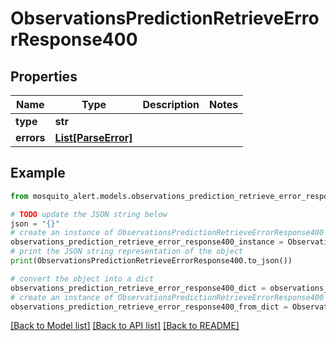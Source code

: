 # ObservationsPredictionRetrieveErrorResponse400


## Properties

Name | Type | Description | Notes
------------ | ------------- | ------------- | -------------
**type** | **str** |  | 
**errors** | [**List[ParseError]**](ParseError.md) |  | 

## Example

```python
from mosquito_alert.models.observations_prediction_retrieve_error_response400 import ObservationsPredictionRetrieveErrorResponse400

# TODO update the JSON string below
json = "{}"
# create an instance of ObservationsPredictionRetrieveErrorResponse400 from a JSON string
observations_prediction_retrieve_error_response400_instance = ObservationsPredictionRetrieveErrorResponse400.from_json(json)
# print the JSON string representation of the object
print(ObservationsPredictionRetrieveErrorResponse400.to_json())

# convert the object into a dict
observations_prediction_retrieve_error_response400_dict = observations_prediction_retrieve_error_response400_instance.to_dict()
# create an instance of ObservationsPredictionRetrieveErrorResponse400 from a dict
observations_prediction_retrieve_error_response400_from_dict = ObservationsPredictionRetrieveErrorResponse400.from_dict(observations_prediction_retrieve_error_response400_dict)
```
[[Back to Model list]](../README.md#documentation-for-models) [[Back to API list]](../README.md#documentation-for-api-endpoints) [[Back to README]](../README.md)


